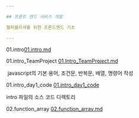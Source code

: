 ```yaml
---

## 프론트 엔드 서비스 개발

웹퍼블리셔를 위한 프론드엔드 기초

---
```


01.intro[01.intro.md](https://github.com/SeolRoh/TIL/blob/master/javascript/01.intro.md)

01.intro_TeamProject [01.Intro_TeamProject.md](https://github.com/SeolRoh/TIL/blob/master/javascript/01.Intro_TeamProject.md)

​	javascript의 기본 용어, 조건문, 반복문, 배열, 명령어 작성

01.intro_day1_code [01.intro_day1_code](https://github.com/SeolRoh/TIL/tree/master/javascript/01.intro_day1_code)

 intro 파일의 소스 코드 디렉토리

02.function_array  [02.function_array.md](https://github.com/SeolRoh/TIL/blob/master/javascript/02.function_array.md)